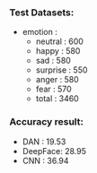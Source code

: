### Test Datasets:
- emotion :
    - neutral : 600
    - happy : 580 
    - sad : 580 
    - surprise :  550
    - anger : 580
    - fear : 570
    - total : 3460  

### Accuracy result:
- DAN : 19.53
- DeepFace: 28.95
- CNN : 36.94